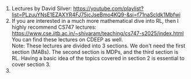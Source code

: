 1. Lectures by David Silver: https://youtube.com/playlist?list=PLzuuYNsE1EZAXYR4FJ75jcJseBmo4KQ9-&si=f71naScldk1Mbfwi <br/>
2.  If you are interested in a much more mathematical dive into RL, then I highly recommend CS747 lectures: https://www.cse.iitb.ac.in/~shivaram/teaching/cs747-s2025/index.html <br/>
You can find these lectures on CDEEP as well. <br/>
Note: These lectures are divided into 3 sections. We don't need the first section (MABs). The second section is MDPs, and the third section is RL. Having a basic idea of the topics covered in section 2 is essential to cover section 3.
3. 
  
